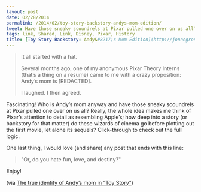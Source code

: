 ```yaml
---
layout: post
date: 02/28/2014
permalink: /2014/02/toy-story-backstory-andys-mom-edition/
tweet: Have those sneaky scoundrels at Pixar pulled one over on us all?
tags: link, Shared, Link, Disney, Pixar, History
title: [Toy Story Backstory: Andy&#8217;s Mom Edition](http://jonnegroni.com/2014/02/24/the-true-identity-of-andys-mom-in-toy-story-will-blow-your-mind/)
---
```


<blockquote>
  <p>It all started with a hat.</p>
  
  <p>Several months ago, one of my anonymous Pixar Theory Interns (that’s a thing on a resume) came to me with a crazy proposition: Andy’s mom is [REDACTED].</p>
  
  <p>I laughed. I then agreed.</p>
</blockquote>

<p>Fascinating! Who is Andy&#8217;s mom anyway and have those sneaky scoundrels at Pixar pulled one over on us all? Really, the whole idea makes me think of Pixar&#8217;s attention to detail as resembling Apple&#8217;s; how deep into a story (or backstory for that matter) do these wizards of cinema go before plotting out the first movie, let alone its sequels? Click-through to check out the full logic.</p>

<p>One last thing, I would love (and share) any post that ends with this line:</p>

<blockquote>
  <p>"Or, do you hate fun, love, and destiny?"</p>
</blockquote>

<p>Enjoy!</p>

<p>(via <a href="http://www.loopinsight.com/2014/02/27/the-true-identity-of-andys-mom-in-toy-story/">The true identity of Andy’s mom in “Toy Story”</a>)</p>